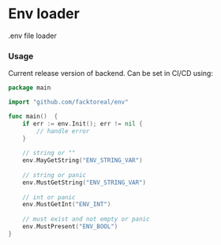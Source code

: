 # Env loader

.env file loader

### Usage

Current release version of backend. Can be set in CI/CD using:

```go
package main

import "github.com/facktoreal/env"

func main()  {
    if err := env.Init(); err != nil {
        // handle error
    }
     
    // string or ""
    env.MayGetString("ENV_STRING_VAR")
    
    // string or panic
    env.MustGetString("ENV_STRING_VAR")
    
    // int or panic
    env.MustGetInt("ENV_INT")
    
    // must exist and not empty or panic
    env.MustPresent("ENV_BOOL")
}
```

